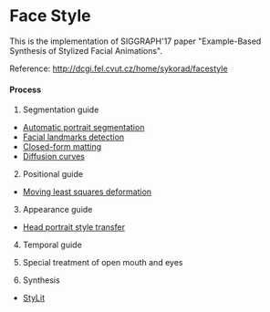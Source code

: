 # Face Style
This is the implementation of SIGGRAPH'17 paper "Example-Based Synthesis of Stylized Facial Animations".

Reference: http://dcgi.fel.cvut.cz/home/sykorad/facestyle

#### Process

1. Segmentation guide

- [Automatic portrait segmentation](https://github.com/rozentill/FaceStyle/blob/master/paper/portrait_eg16.pdf)
- [Facial landmarks detection](https://github.com/rozentill/FaceStyle/blob/master/paper/onemillisecondfacealignment.pdf)
- [Closed-form matting](https://github.com/rozentill/FaceStyle/blob/master/paper/Matting-Levin-Lischinski-Weiss-PAMI.pdf)
- [Diffusion curves](https://github.com/rozentill/FaceStyle/blob/master/paper/diffusioncurves.pdf)

2. Positional guide

- [Moving least squares deformation](https://github.com/rozentill/FaceStyle/blob/master/paper/mls.pdf)

3. Appearance guide

- [Head portrait style transfer](https://github.com/rozentill/FaceStyle/blob/master/paper/2014_portrait.pdf)

4. Temporal guide


5. Special treatment of open mouth and eyes

6. Synthesis

- [StyLit](https://github.com/rozentill/FaceStyle/blob/master/paper/Fiser16-SIG.pdf)
